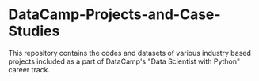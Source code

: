 # DataCamp-Projects-and-Case-Studies
This repository contains the codes and datasets of various industry based projects included as a part of DataCamp's "Data Scientist with Python" career track. 
